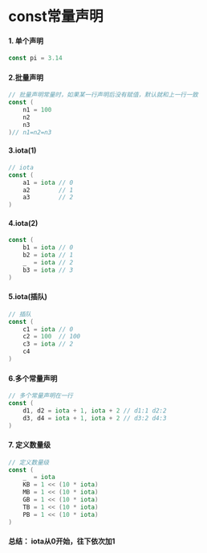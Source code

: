 # const常量声明

#### 1. 单个声明

```go
const pi = 3.14
```

#### 2.批量声明

```go
// 批量声明常量时，如果某一行声明后没有赋值，默认就和上一行一致
const (
	n1 = 100
	n2
	n3
)// n1=n2=n3
```

#### 3.iota(1)

```go
// iota
const (
	a1 = iota // 0
	a2        // 1
	a3        // 2
)
```

#### 4.iota(2)

```go
const (
	b1 = iota // 0
	b2 = iota // 1
	_  = iota // 2
	b3 = iota // 3
)
```

#### 5.iota(插队)

```go
// 插队
const (
	c1 = iota // 0
	c2 = 100  // 100
	c3 = iota // 2
	c4
)
```

#### 6.多个常量声明

```go
// 多个常量声明在一行
const (
	d1, d2 = iota + 1, iota + 2 // d1:1 d2:2
	d3, d4 = iota + 1, iota + 2 // d3:2 d4:3
)
```

#### 7. 定义数量级

```go
// 定义数量级
const (
	_  = iota
	KB = 1 << (10 * iota)
	MB = 1 << (10 * iota)
	GB = 1 << (10 * iota)
	TB = 1 << (10 * iota)
	PB = 1 << (10 * iota)
)
```

#### 总结： iota从0开始，往下依次加1


